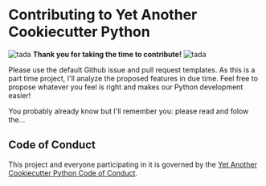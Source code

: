 # Contributing to Yet Another Cookiecutter Python

![tada](https://emojipedia-us.s3.dualstack.us-west-1.amazonaws.com/thumbs/160/whatsapp/215/rocket_1f680.png) **Thank you for taking the time to contribute!** ![tada](https://emojipedia-us.s3.dualstack.us-west-1.amazonaws.com/thumbs/160/whatsapp/215/rocket_1f680.png)

Please use the default Github issue and pull request templates. As this is a part time project, I'll analyze the proposed features in due time. Feel free to propose whatever you feel is right and  makes our Python development easier!

You probably already know but I'll remember you: please read and folow the...

## Code of Conduct

This project and everyone participating in it is governed by the [Yet Another Cookiecutter Python Code of Conduct](CODE_OF_CONDUCT.md).

